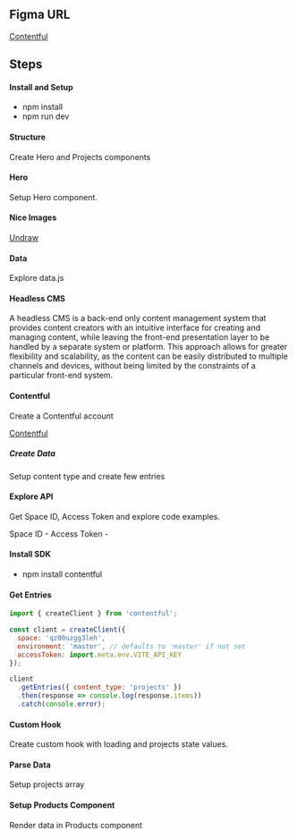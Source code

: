 ## Figma URL

[Contentful](https://www.figma.com/file/XtVr3JRCGWyZESYxd9EhZK/Contentful?node-id=0%3A1&t=SNnU6FgNUQXktIFb-1)

## Steps

#### Install and Setup

- npm install
- npm run dev

#### Structure

Create Hero and Projects components

#### Hero

Setup Hero component.

#### Nice Images

[Undraw](https://undraw.co/)

#### Data

Explore data.js

#### Headless CMS

A headless CMS is a back-end only content management system that provides content creators with an intuitive interface for creating and managing content, while leaving the front-end presentation layer to be handled by a separate system or platform. This approach allows for greater flexibility and scalability, as the content can be easily distributed to multiple channels and devices, without being limited by the constraints of a particular front-end system.

#### Contentful

Create a Contentful account

[Contentful ](https://www.contentful.com/)

##### Create Data

Setup content type and create few entries

#### Explore API

Get Space ID, Access Token and explore code examples.

Space ID -
Access Token -

#### Install SDK

- npm install contentful

#### Get Entries

```js
import { createClient } from 'contentful';

const client = createClient({
  space: 'qz00uzgg3leh',
  environment: 'master', // defaults to 'master' if not set
  accessToken: import.meta.env.VITE_API_KEY
});

client
  .getEntries({ content_type: 'projects' })
  .then(response => console.log(response.items))
  .catch(console.error);
```

#### Custom Hook

Create custom hook with loading and projects state values.

#### Parse Data

Setup projects array

#### Setup Products Component

Render data in Products component
